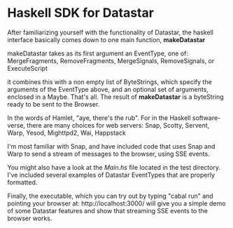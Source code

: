 # Haskell SDK for Datastar

After familiarizing yourself with the functionality of Datastar, the
haskell interface basically comes down to one main function, **makeDatastar**

makeDatastar takes as its first argument an EventType, one of:
  MergeFragments, RemoveFragments, MergeSignals, RemoveSignals, or ExecuteScript

it combines this with a non empty list of ByteStrings, which specify
the arguments of the EventType above, and an optional set of arguments,
enclosed in a Maybe.  That's all.  The result of **makeDatastar** is a
byteString ready to be sent to the Browser.

In the words of Hamlet, "aye, there's the rub".  For in the Haskell
software-verse, there are many choices for web servers:
  Snap, Scotty, Servent, Warp, Yesod, Mighttpd2, Wai, Happstack

I'm most familiar with Snap, and have included code that uses Snap and
Warp to send a stream of messages to the browser, using SSE events.

You might also have a look at the *Main.hs* file located in the test
directory.  I've included several examples of Datastar EventTypes that
are properly formatted.

Finally, the executable, which you can try out by typing "cabal run"
and pointing your browser at:
  http://localhost:3000/
will give you a simple demo of some Datastar features and show that
streaming SSE events to the browser works.

